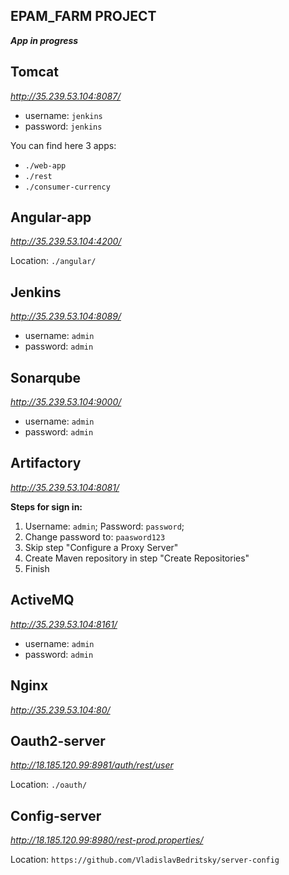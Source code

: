 ## EPAM_FARM PROJECT

_**App in progress**_

 ## Tomcat 
 _http://35.239.53.104:8087/_
 * username: `jenkins`
 * password: `jenkins`

You can find here 3 apps:
 * `./web-app`
 * `./rest`
 * `./consumer-currency`
 
## Angular-app
_http://35.239.53.104:4200/_
   
 Location: `./angular/`
 
## Jenkins
_http://35.239.53.104:8089/_
* username: `admin`
* password: `admin`

## Sonarqube
_http://35.239.53.104:9000/_
* username: `admin`
* password: `admin`



## Artifactory
_http://35.239.53.104:8081/_

**Steps for sign in:**
1. Username: `admin`; Password: `password`;
2. Change password to: `paasword123`
3. Skip step "Configure a Proxy Server"
4. Create Maven repository in step "Create Repositories"
5. Finish

## ActiveMQ
_http://35.239.53.104:8161/_
* username: `admin`
* password: `admin`

## Nginx 
_http://35.239.53.104:80/_

## Oauth2-server
_http://18.185.120.99:8981/auth/rest/user_
   
Location: `./oauth/`

## Config-server
_http://18.185.120.99:8980/rest-prod.properties/_
   
Location: `https://github.com/VladislavBedritsky/server-config`

 
 